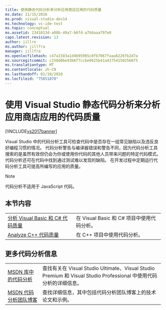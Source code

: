```yaml
---
title: 使用静态代码分析来分析应用商店应用的代码质量
ms.date: 11/15/2016
ms.prod: visual-studio-dev14
ms.technology: vs-ide-test
ms.topic: conceptual
ms.assetid: 2341013d-a08b-49a7-b6fd-a7b6aaa797e0
caps.latest.revision: 13
author: jillre
ms.author: jillfra
manager: jillfra
ms.openlocfilehash: c47a1583a1d4695905c0fb7067faaa6226fb2d7a
ms.sourcegitcommit: c150d0be93b6f7ccbe9625b41a437541502560f5
ms.translationtype: MT
ms.contentlocale: zh-CN
ms.lasthandoff: 01/10/2020
ms.locfileid: "75851870"
---
```

# <a name="analyze-the-code-quality-of-store-apps-using-visual-studio-static-code-analysis"></a>使用 Visual Studio 静态代码分析来分析应用商店应用的代码质量
[!INCLUDE[vs2017banner](../includes/vs2017banner.md)]

Visual Studio 中的代码分析工具可检查代码中是否存在一组常见缺陷以及违反良好编程习惯的情况。 代码分析警告与编译器错误和警告不同，因为代码分析工具搜索的是虽然有效但仍会为你或使用你代码的其他人员带来问题的特定代码模式。 代码分析还可在代码中找到通过测试难以发现的缺陷。 在开发过程中定期运行代码分析工具可提高所编写的应用的质量。

> [!NOTE]
> 代码分析不适用于 JavaScript 代码。

## <a name="in-this-section"></a>本节内容

|||
|-|-|
|[分析 Visual Basic 和 C# 代码质量](../test/analyze-visual-basic-and-csharp-code-quality-in-store-apps-using-visual-studio-static-code-analysis.md)|在 Visual Basic 和 C# 项目中使用代码分析。|
|[Analyze C++ 代码质量](../test/analyze-cpp-code-quality-of-store-apps-using-visual-studio-static-code-analysis.md)|在 C++ 项目中使用代码分析。|

## <a name="more-code-analysis-info"></a>更多代码分析信息

|||
|-|-|
|[MSDN 库中的代码分析](https://msdn.microsoft.com/library/dd264897.aspx)|查找有关在 Visual Studio Ultimate、Visual Studio Premium 和 Visual Studio Professional 中使用代码分析的详细信息。|
|[MSDN 代码分析团队博客](https://blogs.msdn.com/codeanalysis/)|查找详细信息，其中包括代码分析团队博客上的技术论文和示例。|
